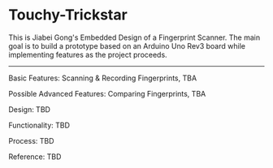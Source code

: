 # Touchy-Trickstar
This is Jiabei Gong's Embedded Design of a Fingerprint Scanner. The main goal is to build a prototype based on an Arduino Uno Rev3 board while implementing features as the project proceeds.

***************************************************************************************************

Basic Features: Scanning & Recording Fingerprints, TBA

Possible Advanced Features: Comparing Fingerprints, TBA

Design: TBD

Functionality: TBD

Process: TBD

Reference: TBD
